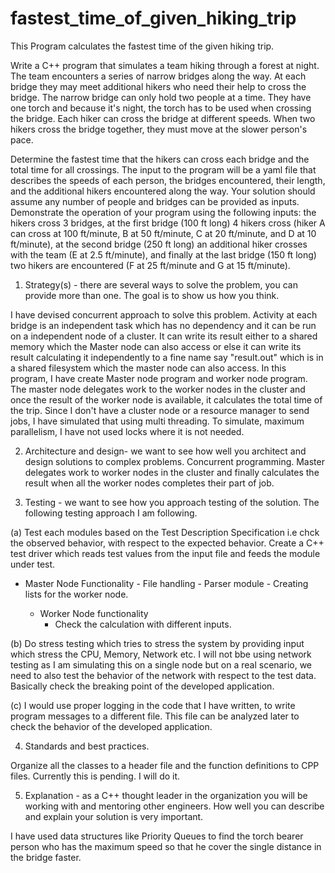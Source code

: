 # fastest_time_of_given_hiking_trip
This Program calculates the fastest time of the given hiking trip.

Write a C++ program that simulates a team hiking through a forest at night. The team
encounters a series of narrow bridges along the way. At each bridge they may meet additional
hikers who need their help to cross the bridge.
The narrow bridge can only hold two people at a time. They have one torch and because it's
night, the torch has to be used when crossing the bridge. Each hiker can cross the bridge at
different speeds. When two hikers cross the bridge together, they must move at the slower
person's pace.

Determine the fastest time that the hikers can cross each bridge and the total time for all
crossings. The input to the program will be a yaml file that describes the speeds of each person,
the bridges encountered, their length, and the additional hikers encountered along the way.
Your solution should assume any number of people and bridges can be provided as inputs.
Demonstrate the operation of your program using the following inputs: the hikers cross 3
bridges, at the first bridge (100 ft long) 4 hikers cross (hiker A can cross at 100 ft/minute, B at 50
ft/minute, C at 20 ft/minute, and D at 10 ft/minute), at the second bridge (250 ft long) an
additional hiker crosses with the team (E at 2.5 ft/minute), and finally at the last bridge (150 ft
long) two hikers are encountered (F at 25 ft/minute and G at 15 ft/minute).


1. Strategy(s) - there are several ways to solve the problem, you can provide more than
one. The goal is to show us how you think.


I have devised concurrent approach to solve this problem. Activity at each bridge is an independent task which has no dependency and it can be run on a independent node of a cluster. It can write its result either to a shared memory which the Master node can also access or else it can write its result calculating it independently to a fine name say "result.out" which is in a shared filesystem which the master node can also access. In this program, I have create Master node program and worker node program. The master node delegates work to the worker nodes in the cluster and once the result of the worker node is available, it calculates the total time of the trip. Since I don't have a cluster node or a resource manager to send jobs, I have simulated that using multi threading. To simulate, maximum parallelism, I have not used locks where it is not needed.



2. Architecture and design- we want to see how well you architect and design solutions to
complex problems.
Concurrent programming. Master delegates work to worker nodes in the cluster and finally calculates the result when all the worker nodes completes their part of job.


3. Testing - we want to see how you approach testing of the solution.
The following testing approach I am following.


(a) Test each modules based on the Test Description Specification i.e chck the observed behavior, with respect to the expected behavior. Create a C++ test driver which reads test values from the input file and feeds the module under test.
   
   - Master Node Functionality
          - File handling
          - Parser module
          - Creating lists for the worker node.
   
   
      - Worker Node functionality
          - Check the calculation with different inputs.
   
   
   (b) Do stress testing which tries to stress the system by providing input which stress the CPU, Memory, Network etc.
   I will not bbe using network testing as I am simulating this on a single node but on a real scenario, we need to also
   test the behavior of the network with respect to the test data. Basically check the breaking point of the developed
   application.
   
   
   (c) I would use proper logging in the code that I have written, to write program messages to a different file. This file
   can be analyzed later to check the behavior of the developed application.
   


4. Standards and best practices.

Organize all the classes to a header file and the function definitions to CPP files. Currently this is pending. I will do it.


5. Explanation - as a C++ thought leader in the organization you will be working with and
mentoring other engineers. How well you can describe and explain your solution is very
important.

I have used data structures like Priority Queues to find the torch bearer person who has the maximum speed so that he 
cover the single distance in the bridge faster.
